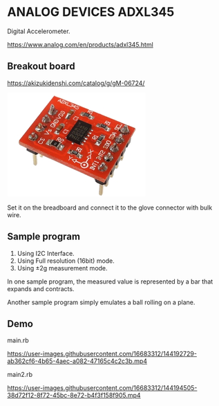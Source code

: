 # ANALOG DEVICES ADXL345

Digital Accelerometer.

https://www.analog.com/en/products/adxl345.html


## Breakout board

https://akizukidenshi.com/catalog/g/gM-06724/

<img src="https://raw.githubusercontent.com/mrubyc/devkit02/main/samples/ADXL345_Accelerometer/img/M-06724.jpg">

Set it on the breadboard and connect it to the glove connector with bulk wire.


## Sample program

1. Using I2C Interface.
2. Using Full resolution (16bit) mode.
3. Using ±2g measurement mode.

In one sample program, the measured value is represented by a bar that expands and contracts.

Another sample program simply emulates a ball rolling on a plane.


## Demo

main.rb

https://user-images.githubusercontent.com/16683312/144192729-ab362cf6-4b65-4aec-a082-47165c4c2c3b.mp4

main2.rb

https://user-images.githubusercontent.com/16683312/144194505-38d72f12-8f72-45bc-8e72-b4f3f158f905.mp4
